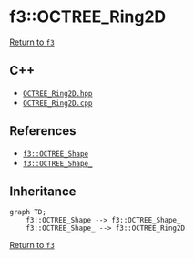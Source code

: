 # f3::OCTREE_Ring2D

[Return to `f3`](/docs/f3.md)

## C++

- [`OCTREE_Ring2D.hpp`](/c++/include/OCTREE_Ring2D.hpp)
- [`OCTREE_Ring2D.cpp`](/c++/source/OCTREE_Ring2D.cpp)

## References

- [`f3::OCTREE_Shape`](/docs/f3/OCTREE_Shape.md)
- [`f3::OCTREE_Shape_`](/docs/f3/OCTREE_Shape_.md)

## Inheritance

```mermaid
graph TD;
    f3::OCTREE_Shape --> f3::OCTREE_Shape_
    f3::OCTREE_Shape_ --> f3::OCTREE_Ring2D
```

[Return to `f3`](/docs/f3.md)